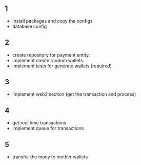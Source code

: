 ## 1

- install packages and copy the configs
- database config

## 2

- create repository for payment entity.
- implement create random wallets.
- implement tests for generate wallets (required)

## 3

- implement web3 section (get the transaction and process)

## 4

- get real time transactions
- implement queue for transactions

## 5

- transfer the mony to mother wallets
